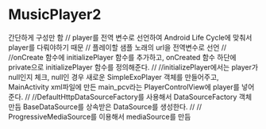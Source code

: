 # MusicPlayer2
간단하게 구성만 함
// player를 전역 변수로 선언하여 Android Life Cycle에 맞춰서 player를 다뤄야하기 때문
// 플레이할 샘플 노래의 url을 전역변수로 선언
//
//onCreate 함수에 initializePlayer 함수를 추가하고, onCreated 함수 하단에 private으로 initializePlayer 함수를 정의해준다.
//
//initializePlayer에서는 player가 null인지 체크, null인 경우 새로운 SimpleExoPlayer 객체를 만들어주고,  MainActivity xml파일에 만든 main_pcv라는 PlayerControlView에 player를 넣어준다.
//
//DefaultHttpDataSourceFactory를 사용해서 DataSourceFactory 객체 만듬 BaseDataSource를 상속받은 DataSource를 생성한다.
//
// ProgressiveMediaSource를 이용해서 mediaSource를 만듬

